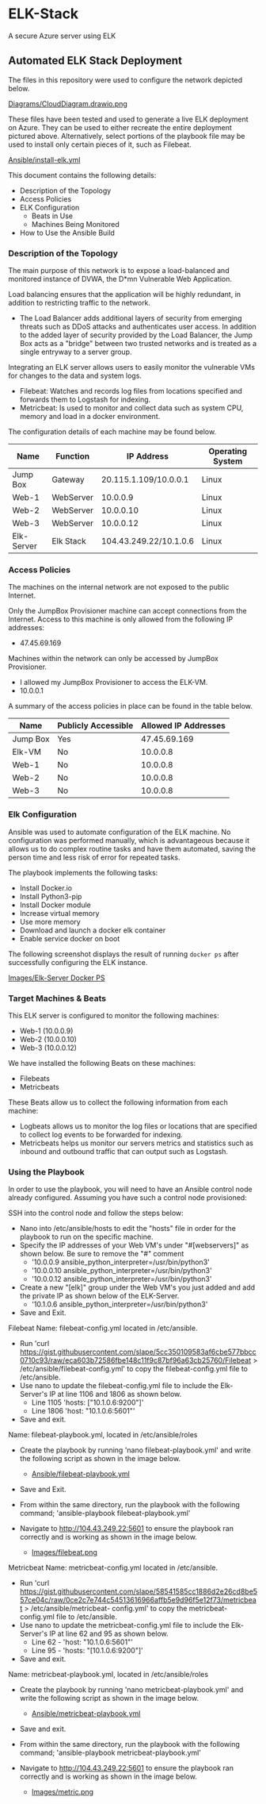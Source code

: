 # ELK-Stack
A secure Azure server using ELK
## Automated ELK Stack Deployment

The files in this repository were used to configure the network depicted below.

[Diagrams/CloudDiagram.drawio.png](https://github.com/hahncore/ELK-Stack/blob/7eff5256a7fe0f0cdeca18d2db0b5f47f8cc9ad0/Diagrams/CloudDiagram.drawio.png)

These files have been tested and used to generate a live ELK deployment on Azure. They can be used to either recreate the entire deployment pictured above. Alternatively, select portions of the playbook file may be used to install only certain pieces of it, such as Filebeat.

[Ansible/install-elk.yml](https://github.com/hahncore/ELK-Stack/blob/4c151d48007ffa3c11cada7d141e829f2f563324/Ansible/install-elk.yml)

This document contains the following details:
- Description of the Topology
- Access Policies
- ELK Configuration
  - Beats in Use
  - Machines Being Monitored
- How to Use the Ansible Build

### Description of the Topology

The main purpose of this network is to expose a load-balanced and monitored instance of DVWA, the D*mn Vulnerable Web Application.

Load balancing ensures that the application will be highly redundant, in addition to restricting traffic to the network.
- The Load Balancer adds additional layers of security from emerging threats such as DDoS attacks and authenticates user access. In addition to the added layer of security         provided by the Load Balancer, the Jump Box acts as a "bridge" between two trusted networks and is treated as a single entryway to a server group.

Integrating an ELK server allows users to easily monitor the vulnerable VMs for changes to the data and system logs.
- Filebeat: Watches and records log files from locations specified and forwards them to Logstash for indexing.
- Metricbeat: Is used to monitor and collect data such as system CPU, memory and load in a docker environment.

The configuration details of each machine may be found below.

| Name      | Function  |       IP Address       | Operating System |
|-----------|-----------|------------------------|------------------|
| Jump Box  | Gateway   | 20.115.1.109/10.0.0.1  |      Linux       |
| Web-1     | WebServer |        10.0.0.9        |      Linux       |
| Web-2     | WebServer |        10.0.0.10       |      Linux       |
| Web-3     | WebServer |        10.0.0.12       |      Linux       |
| Elk-Server| Elk Stack | 104.43.249.22/10.1.0.6 |      Linux       |

### Access Policies

The machines on the internal network are not exposed to the public Internet.

Only the JumpBox Provisioner machine can accept connections from the Internet. Access to this machine is only allowed from the following IP addresses:
- 47.45.69.169

Machines within the network can only be accessed by JumpBox Provisioner.
- I allowed my JumpBox Provisioner to access the ELK-VM.
- 10.0.0.1

A summary of the access policies in place can be found in the table below.

| Name     | Publicly Accessible | Allowed IP Addresses |
|----------|---------------------|----------------------|
| Jump Box |         Yes         |     47.45.69.169     |
|  Elk-VM  |         No          |       10.0.0.8       |
|   Web-1  |         No          |       10.0.0.8       |
|   Web-2  |         No          |       10.0.0.8       |
|   Web-3  |         No          |       10.0.0.8       |


### Elk Configuration

Ansible was used to automate configuration of the ELK machine. No configuration was performed manually, which is advantageous because it allows us to do complex routine tasks and have them automated, saving the person time and less risk of error for repeated tasks.

The playbook implements the following tasks:
- Install Docker.io
- Install Python3-pip
- Install Docker module
- Increase virtual memory
- Use more memory
- Download and launch a docker elk container
- Enable service docker on boot

The following screenshot displays the result of running `docker ps` after successfully configuring the ELK instance.

[Images/Elk-Server Docker PS](https://github.com/hahncore/ELK-Stack/blob/6c87af561b2242440b3f6bb0be31ad721a1571b3/Images/Elk-Server%20Docker%20PS.PNG)

### Target Machines & Beats
This ELK server is configured to monitor the following machines:
- Web-1 (10.0.0.9)
- Web-2 (10.0.0.10)
- Web-3 (10.0.0.12)

We have installed the following Beats on these machines:
- Filebeats
- Metricbeats

These Beats allow us to collect the following information from each machine:
- Logbeats allows us to monitor the log files or locations that are specified to collect log events to be forwarded for indexing.
- Metricbeats helps us monitor our servers metrics and statistics such as inbound and outbound traffic that can output such as Logstash.

### Using the Playbook

In order to use the playbook, you will need to have an Ansible control node already configured. Assuming you have such a control node provisioned:

SSH into the control node and follow the steps below:
- Nano into /etc/ansible/hosts to edit the "hosts" file in order for the playbook to run on the specific machine.
- Specify the IP addresses of your Web VM's under "#[webservers]" as shown below. Be sure to remove the "#" comment
  - '10.0.0.9 ansible_python_interpreter=/usr/bin/python3'
  - '10.0.0.10 ansible_python_interpreter=/usr/bin/python3'
  - '10.0.0.12 ansible_python_interpreter=/usr/bin/python3'
- Create a new "[elk]" group under the  Web VM's you just added and add the private IP as shown below of the ELK-Server.
  - '10.1.0.6 ansible_python_interpreter=/usr/bin/python3'
- Save and Exit.

Filebeat
Name: filebeat-config.yml located in /etc/ansible.
- Run 'curl https://gist.githubusercontent.com/slape/5cc350109583af6cbe577bbcc0710c93/raw/eca603b72586fbe148c11f9c87bf96a63cb25760/Filebeat > /etc/ansible/filebeat-config.yml' to copy the filebeat-config.yml file to /etc/ansible.
- Use nano to update the filebeat-config.yml file to include the Elk-Server's IP at line 1106 and 1806 as shown below.
  - Line 1105 'hosts: ["10.1.0.6:9200"]'
  - Line 1806 'host: "10.1.0.6:5601"'
- Save and exit.

Name: filebeat-playbook.yml, located in /etc/ansible/roles
- Create the playbook by running 'nano filebeat-playbook.yml' and write the following script as shown in the image below.
  - [Ansible/filebeat-playbook.yml](https://github.com/hahncore/ELK-Stack/blob/d746d38ac82030add2dc741592289a9bb2e4437a/Ansible/filebeat-playbook.yml)

- Save and Exit.
- From within the same directory, run the playbook with the following command; 'ansible-playbook filebeat-playbook.yml'
- Navigate to http://104.43.249.22:5601 to ensure the playbook ran correctly and is working as shown in the image below.
  - [Images/filebeat.png](https://github.com/hahncore/ELK-Stack/blob/3a2d9111d8b357ed3ea92c27613c30e7f765c5bf/Images/filebeat.PNG)

Metricbeat
Name: metricbeat-config.yml located in /etc/ansible.
- Run 'curl https://gist.githubusercontent.com/slape/58541585cc1886d2e26cd8be557ce04c/raw/0ce2c7e744c54513616966affb5e9d96f5e12f73/metricbeat > /etc/ansible/metricbeat-    config.yml' to copy the metricbeat-config.yml file to /etc/ansible.
- Use nano to update the metricbeat-config.yml file to include the Elk-Server's IP at line 62 and 95 as shown below.
  - Line 62 - 'host: "10.1.0.6:5601"'
  - Line 95 - 'hosts: "[10.1.0.6:9200"]'
- Save and exit.

Name: metricbeat-playbook.yml, located in /etc/ansible/roles
- Create the playbook by running 'nano metricbeat-playbook.yml' and write the following script as shown in the image below.
  - [Ansible/metricbeat-playbook.yml](https://github.com/hahncore/ELK-Stack/blob/d746d38ac82030add2dc741592289a9bb2e4437a/Ansible/metricbeat-playbook.yml)

- Save and exit.
- From within the same directory, run the playbook with the following command; 'ansible-playbook metricbeat-playbook.yml'
- Navigate to http://104.43.249.22:5601 to ensure the playbook ran correctly and is working as shown in the image below.
  - [Images/metric.png](https://github.com/hahncore/ELK-Stack/blob/3a2d9111d8b357ed3ea92c27613c30e7f765c5bf/Images/metric.PNG)
